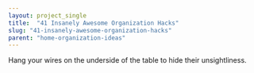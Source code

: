 ```yaml
---
layout: project_single
title:  "41 Insanely Awesome Organization Hacks"
slug: "41-insanely-awesome-organization-hacks"
parent: "home-organization-ideas"
---
```

Hang your wires on the underside of the table to hide their unsightliness.